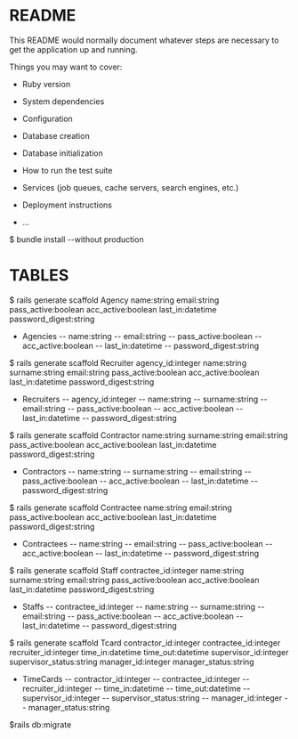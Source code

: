 # README

This README would normally document whatever steps are necessary to get the
application up and running.

Things you may want to cover:

* Ruby version

* System dependencies

* Configuration

* Database creation

* Database initialization

* How to run the test suite

* Services (job queues, cache servers, search engines, etc.)

* Deployment instructions

* ...

$ bundle install --without production

# TABLES

$ rails generate scaffold Agency name:string email:string pass_active:boolean acc_active:boolean last_in:datetime password_digest:string
- Agencies
	-- name:string
	-- email:string
	-- pass_active:boolean
	-- acc_active:boolean
	-- last_in:datetime
	-- password_digest:string

$ rails generate scaffold Recruiter agency_id:integer name:string surname:string email:string pass_active:boolean acc_active:boolean last_in:datetime password_digest:string
- Recruiters
	-- agency_id:integer
	-- name:string
	-- surname:string
	-- email:string
	-- pass_active:boolean
	-- acc_active:boolean
	-- last_in:datetime
	-- password_digest:string

$ rails generate scaffold Contractor name:string surname:string email:string pass_active:boolean acc_active:boolean last_in:datetime password_digest:string
- Contractors
	-- name:string
	-- surname:string
	-- email:string
	-- pass_active:boolean
	-- acc_active:boolean
	-- last_in:datetime
	-- password_digest:string

$ rails generate scaffold Contractee name:string email:string pass_active:boolean acc_active:boolean last_in:datetime password_digest:string
- Contractees
	-- name:string
	-- email:string
	-- pass_active:boolean
	-- acc_active:boolean
	-- last_in:datetime
	-- password_digest:string

$ rails generate scaffold Staff contractee_id:integer name:string surname:string email:string pass_active:boolean acc_active:boolean last_in:datetime password_digest:string
- Staffs
	-- contractee_id:integer
	-- name:string
	-- surname:string
	-- email:string
	-- pass_active:boolean
	-- acc_active:boolean
	-- last_in:datetime
	-- password_digest:string

$ rails generate scaffold Tcard contractor_id:integer contractee_id:integer recruiter_id:integer time_in:datetime time_out:datetime supervisor_id:integer supervisor_status:string manager_id:integer manager_status:string
- TimeCards
	-- contractor_id:integer
	-- contractee_id:integer
	-- recruiter_id:integer
	-- time_in:datetime
	-- time_out:datetime
	-- supervisor_id:integer
	-- supervisor_status:string
	-- manager_id:integer
	-- manager_status:string

	
$rails db:migrate
